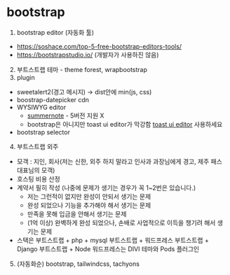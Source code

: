 # bootstrap
1. bootstrap editor (자동화 툴)
  * https://soshace.com/top-5-free-bootstrap-editors-tools/
  * https://bootstrapstudio.io/ (개발자가 사용하진 않음)
2. 부트스트랩 테마 - theme forest, wrapbootstrap
3. plugin
  * sweetalert2(경고 메시지) -> dist안에 min(js, css)
  * boostrap-datepicker cdn
  * WYSIWYG editor
    * [summernote](https://summernote.org/) - 5버전 지원 X
    * bootstrap은 아니지만 toast ui editor가 막강함
    [toast ui editor](https://ui.toast.com/tui-editor) 사용하세요
  * bootstrap selector
4. 부트스트랩 외주
  * 모객 : 지인, 회사(저는 신한, 외주 하지 말라고 인사과 과장님에게 경고, 제주 패스 대표님의 모객)
  * 호스팅 비용 산정
  * 계약서 필히 작성 (나중에 문제가 생기는 경우가 꼭 1~2번은 있습니다.)
       - 저는 그런적이 없지만 완성이 안되서 생기는 문제
       - 완성 되었으나 기능을 추가해야 해서 생기는 문제
       - 만족을 못해 입금을 안해서 생기는 문제
       - (1억 이상) 완벽하게 완성 되었으나, 손배로 사업적으로 이득을 챙기려 해서 생기는 문제
  * 스택은 부트스트랩 + php + mysql
                부트스트랩 + 워드프레스
                 부트스트랩 + Django
                 부트스트랩 + Node
                 워드프레스는 DIVI 테마와 Pods 플러그인
5. (자동화순) bootstrap, tailwindcss, tachyons